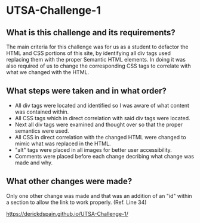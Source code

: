 # UTSA-Challenge-1



## What is this challenge and its requirements?
The main criteria for this challenge was for us as a student to defactor the HTML and CSS portions of this site, by identifying all div tags used replacing them with the proper Semantic HTML elements. In doing it was also required of us to change the corresponding CSS tags to correlate with what we changed with the HTML.

## What steps were taken and in what order?
* All div tags were located and identified so I was aware of what content was contained within.
* All CSS tags which in direct correlation with said div tags were located.
* Next all div tags were examined and thought over so that the proper semantics were used.
* All CSS in direct correlation with the changed HTML were changed to mimic what was replaced in the HTML.
* "alt" tags were placed in all images for better user accessibility.
* Comments were placed before each change decribing what change was made and why.

## What other changes were made?
Only one other change was made and that was an addition of an "id" within a section to allow the link to work properly. (Ref. Line 34)

https://derickdspain.github.io/UTSA-Challenge-1/




